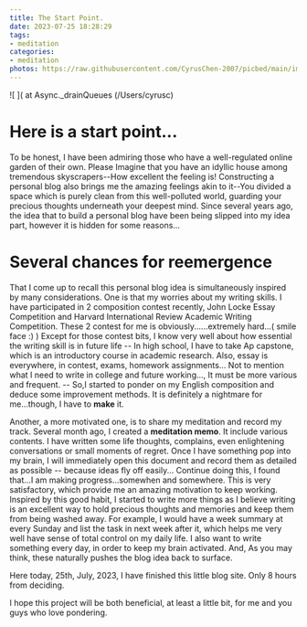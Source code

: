 ```yaml
---
title: The Start Point.
date: 2023-07-25 18:28:29
tags: 
- meditation
categories: 
- meditation
photos: https://raw.githubusercontent.com/CyrusChen-2007/picbed/main/img/IMG_6121.JPG?token=AOFJESRDCD4XMNSTGXPMKCDEX7ANK
---
```


![ ](
    at Async._drainQueues (/Users/cyrusc)
# Here is a start point...

To be honest, I have been admiring those who have a well-regulated online garden of their own. Please Imagine that you have an idyllic house among tremendous skyscrapers--How excellent the feeling is! Constructing a personal blog also brings me the amazing feelings akin to it--You divided a space which is purely clean from this well-polluted world, guarding your precious thoughts underneath your deepest mind. Since several years ago, the idea that to build a personal blog have been being slipped into my idea part, however it is hidden for some reasons...

# Several chances for reemergence
That I come up to recall this personal blog idea is simultaneously inspired by many considerations.
One is that my worries about my writing skills. I have participated in 2 composition contest recently, John Locke Essay Competition and Harvard International Review Academic Writing Competition. These 2 contest for me is obviously......extremely hard...( smile face :) ) Except for those contest bits, I know very well about how essential the writing skill is in future life -- In high school, I have to take Ap capstone, which is an introductory course in academic research. Also, essay is everywhere, in contest, exams, homework assignments... Not to mention what I need to write in college and future working..., It must be more various and frequent. -- So,I started to ponder on my English composition and deduce some improvement methods. It is definitely a nightmare for me...though, I have to **make** it. 

Another, a more motivated one, is to share my meditation and record my track. Several month ago, I created a **meditation memo**. It include various contents. I have written some life thoughts, complains, even enlightening conversations or small moments of regret. Once I have something pop into my brain, I will immediately open this document and record them as detailed as possible -- because ideas fly off easily... Continue doing this, I found that...I am making progress...somewhen and somewhere. This is very satisfactory, which provide me an amazing motivation to keep working. Inspired by this good habit, I started to write more things as I believe writing is an excellent way to hold precious thoughts and memories and keep them from being washed away. For example, I would have a week summary at every Sunday and list the task in next week after it, which helps me very well have sense of total control on my daily life. I also want to write something every day, in order to keep my brain activated. And, As you may think, these naturally pushes the blog idea back to surface. 


Here today, 25th, July, 2023, I have finished this little blog site. Only 8 hours from deciding. 

I hope this project will be both beneficial, at least a little bit, for me and you guys who love pondering.